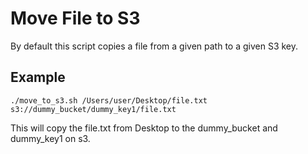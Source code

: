 # Move File to S3

By default this script copies a file from a given path to a given S3 key.

## Example
```./move_to_s3.sh /Users/user/Desktop/file.txt s3://dummy_bucket/dummy_key1/file.txt```

This will copy the file.txt from Desktop to the dummy_bucket and dummy_key1 on s3.
